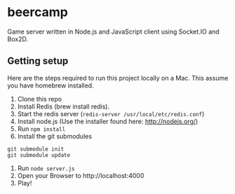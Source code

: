 # beercamp

Game server written in Node.js and JavaScript client using Socket.IO and Box2D.

## Getting setup

Here are the steps required to run this project locally on a Mac. This assume you have homebrew installed.

1. Clone this repo
1. Install Redis (brew install redis). 
1. Start the redis server (`redis-server /usr/local/etc/redis.conf`)
1. Install node.js (Use the installer found here: http://nodejs.org/)
1. Run `npm install`
1. Install the git submodules

```
git submodule init
git submodule update
```

1. Run `node server.js`
1. Open your Browser to http://localhost:4000
1. Play!


